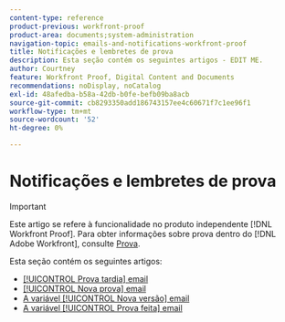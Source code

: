 ```yaml
---
content-type: reference
product-previous: workfront-proof
product-area: documents;system-administration
navigation-topic: emails-and-notifications-workfront-proof
title: Notificações e lembretes de prova
description: Esta seção contém os seguintes artigos - EDIT ME.
author: Courtney
feature: Workfront Proof, Digital Content and Documents
recommendations: noDisplay, noCatalog
exl-id: 48afedba-b58a-42db-b0fe-befb09ba8acb
source-git-commit: cb8293350add186743157ee4c60671f7c1ee96f1
workflow-type: tm+mt
source-wordcount: '52'
ht-degree: 0%

---
```


# Notificações e lembretes de prova

>[!IMPORTANT]
>
>Este artigo se refere à funcionalidade no produto independente [!DNL Workfront Proof]. Para obter informações sobre prova dentro do [!DNL Adobe Workfront], consulte [Prova](../../../review-and-approve-work/proofing/proofing.md).

Esta seção contém os seguintes artigos:

* [[!UICONTROL Prova tardia] email](../../../workfront-proof/wp-emailsntfctns/proof-notifications-and-reminders/late-proof-email.md)
* [[!UICONTROL Nova prova] email](../../../workfront-proof/wp-emailsntfctns/proof-notifications-and-reminders/new-proof-email.md)
* [A variável [!UICONTROL Nova versão] email](../../../workfront-proof/wp-emailsntfctns/proof-notifications-and-reminders/new-version-email.md)
* [A variável [!UICONTROL Prova feita] email](../../../workfront-proof/wp-emailsntfctns/proof-notifications-and-reminders/proof-made-email.md)
